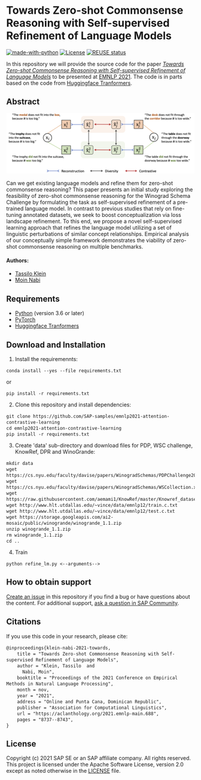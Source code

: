 # Towards Zero-shot Commonsense Reasoning with Self-supervised Refinement of Language Models
[![made-with-python](https://img.shields.io/badge/Made%20with-Python-red.svg)](#python)
[![License](https://img.shields.io/badge/License-Apache%202.0-blue.svg)](https://opensource.org/licenses/Apache-2.0)
[![REUSE status](https://api.reuse.software/badge/github.com/SAP-samples/emnlp2021-contrastive-refinement)](https://api.reuse.software/info/github.com/SAP-samples/emnlp2021-contrastive-refinement)

In this repository we will provide the source code for the paper [*Towards Zero-shot Commonsense Reasoning with Self-supervised Refinement of Language Models*](https://arxiv.org/abs/2109.05105) to be presented at  [EMNLP 2021](https://2021.emnlp.org/). The code is in parts based on the code from [Huggingface Tranformers](https://github.com/huggingface/transformers).

## Abstract

![Schematic Illustration of Contrastive Refinement](https://raw.githubusercontent.com/SAP-samples/emnlp2021-contrastive-refinement/main/img/refinement_task.png)

Can we get existing language models and refine them for zero-shot commonsense reasoning? 
This paper presents an initial study exploring the feasibility of zero-shot commonsense reasoning for the Winograd Schema Challenge by formulating the task as self-supervised refinement of a pre-trained language model. In contrast to previous studies that rely on fine-tuning annotated datasets, we seek to boost conceptualization via loss landscape refinement. To this end, we propose a novel self-supervised learning approach that refines the language model utilizing a set of linguistic perturbations of similar concept relationships. Empirical analysis of our conceptually simple framework demonstrates the viability of zero-shot commonsense reasoning on multiple benchmarks.

#### Authors:
 - [Tassilo Klein](https://tjklein.github.io/)
 - [Moin Nabi](https://moinnabi.github.io/)


## Requirements
- [Python](https://www.python.org/) (version 3.6 or later)
- [PyTorch](https://pytorch.org/)
- [Huggingface Tranformers](https://github.com/huggingface/transformers)


## Download and Installation

1. Install the requiremennts:

```
conda install --yes --file requirements.txt
```

or

```
pip install -r requirements.txt
```

2. Clone this repository and install dependencies:
```
git clone https://github.com/SAP-samples/emnlp2021-attention-contrastive-learning
cd emnlp2021-attention-contrastive-learning
pip install -r requirements.txt
```

3. Create 'data' sub-directory and download files for PDP, WSC challenge, KnowRef, DPR and WinoGrande:
```
mkdir data
wget https://cs.nyu.edu/faculty/davise/papers/WinogradSchemas/PDPChallenge2016.xml
wget https://cs.nyu.edu/faculty/davise/papers/WinogradSchemas/WSCollection.xml
wget https://raw.githubusercontent.com/aemami1/KnowRef/master/Knowref_dataset/knowref_test.json
wget http://www.hlt.utdallas.edu/~vince/data/emnlp12/train.c.txt
wget http://www.hlt.utdallas.edu/~vince/data/emnlp12/test.c.txt
wget https://storage.googleapis.com/ai2-mosaic/public/winogrande/winogrande_1.1.zip
unzip winogrande_1.1.zip
rm winogrande_1.1.zip
cd ..
```

4. Train
```
python refine_lm.py <--arguments-->
```


## How to obtain support

[Create an issue](https://github.com/SAP-samples/emnlp2021-contrastive-refinement/issues) in this repository if you find a bug or have questions about the content.
For additional support, [ask a question in SAP Community](https://answers.sap.com/questions/ask.html).

## Citations
If you use this code in your research,
please cite:

```
@inproceedings{klein-nabi-2021-towards,
    title = "Towards Zero-shot Commonsense Reasoning with Self-supervised Refinement of Language Models",
    author = "Klein, Tassilo  and
      Nabi, Moin",
    booktitle = "Proceedings of the 2021 Conference on Empirical Methods in Natural Language Processing",
    month = nov,
    year = "2021",
    address = "Online and Punta Cana, Dominican Republic",
    publisher = "Association for Computational Linguistics",
    url = "https://aclanthology.org/2021.emnlp-main.688",
    pages = "8737--8743",
}
```


## License
Copyright (c) 2021 SAP SE or an SAP affiliate company. All rights reserved. This project is licensed under the Apache Software License, version 2.0 except as noted otherwise in the [LICENSE](LICENSES/Apache-2.0.txt) file.
